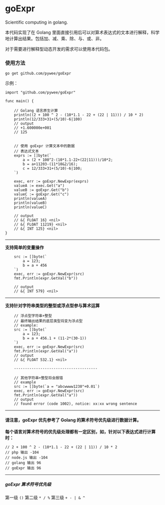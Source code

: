 # goExpr

Scientific computing in golang.

本代码实现了在 Golang 里面直接引用后可以对算术表达式的文本进行解释，科学地计算出结果。包括加、减、乘、除、与、或、非。

对于需要进行解释型动态开发的需求可以使用本代码包。

### 使用方法


```
go get github.com/pywee/goExpr
```

示例：

```golang
import "github.com/pywee/goExpr"

func main() {

    // Golang 语言原生计算 
    println((2 + 100 ^ 2 - (10*1.1 - 22 + (22 | 11))) / 10 * 2)
    println(12/333+31+(5/10)-6|100)
    // output 
    // +1.600000e+001
    // 125


    // 使用 goExpr 计算文本中的数据
    // 表达式文本
    exprs := []byte(`
        a = (2 + 100^2-(10*1.1-22+(22|11)))/10*2;
        b = a+11203-(11*10&2/16);
        c = 12/333+31+(5/10)-6|100;
    `)

    exec, err := goExpr.NewExpr(exprs)
    valueA := exec.Get("a")
    valueB := goExpr.Get("b")
    valueC := goExpr.Get("c")
    println(valueA)
    println(valueB)
    println(valueC)

    // output
    // &{ FLOAT 16} <nil>
    // &{ FLOAT 11219} <nil>
    // &{ INT 125} <nil>
}
```
---

**支持简单的变量操作**
```golang
	src := []byte(`
        a = 123;
        b = a + 456
    `)
    exec, err := goExpr.NewExpr(src)
    fmt.Println(expr.GetVal("b"))

    // output
    // &{ INT 579} <nil>
```
---

**支持针对字符串类型的整型或浮点型参与算术运算**

```golang
    // 浮点型字符串+整型
    // 最终输出结果的底层类型将变为浮点型
    // example:
	src := []byte(`
        a = 123;
		b = a + 456.1 + (11-2*(30-1))
    `)
    exec, err := goExpr.NewExpr(src)
    fmt.Println(expr.GetVal("a"))
    // output
    // &{ FLOAT 532.1} <nil>

    --------------------------------------

    // 其他字符串+整型将会报错
    // example
	src := []byte(`a = "abcwwww1230"+0.01`)
    exec, err := goExpr.NewExpr(src)
    fmt.Println(expr.GetVal("a"))
    // output 
    // found error (code 1002), notice: xx:xx wrong sentence

```

---

#### 请注意，goExpr 优先参考了 Golang 的算术符号优先级进行数据计算。
**每个语言对算术符号的优先级处理都有一定区别，如，针对以下表达式进行计算时：**

``` golang
// 2 + 100 ^ 2 - (10*1.1 - 22 + (22 | 11)) / 10 * 2
// php 输出 -104
// node.js 输出 -104
// golang 输出 96
// goExpr 输出 96
```

---

##### goExpr 算术符号优先级
第一级  ``` () ```
第二级  ``` * / % ```
第三级  ``` + - | & ^ ```
